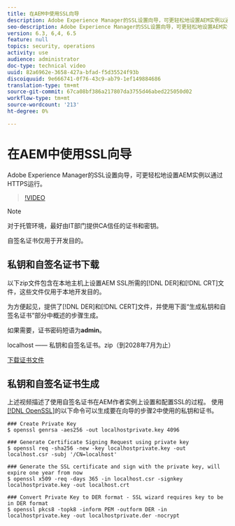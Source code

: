 ```yaml
---
title: 在AEM中使用SSL向导
description: Adobe Experience Manager的SSL设置向导，可更轻松地设置AEM实例以通过HTTPS运行。
seo-description: Adobe Experience Manager的SSL设置向导，可更轻松地设置AEM实例以通过HTTPS运行。
version: 6.3, 6,4, 6.5
feature: null
topics: security, operations
activity: use
audience: administrator
doc-type: technical video
uuid: 82a6962e-3658-427a-bfad-f5d35524f93b
discoiquuid: 9e666741-0f76-43c9-ab79-1ef149884686
translation-type: tm+mt
source-git-commit: 67ca08bf386a217807da3755d46abed225050d02
workflow-type: tm+mt
source-wordcount: '213'
ht-degree: 0%

---
```



# 在AEM中使用SSL向导

Adobe Experience Manager的SSL设置向导，可更轻松地设置AEM实例以通过HTTPS运行。

>[!VIDEO](https://video.tv.adobe.com/v/17993/?quality=12&learn=on)

>[!NOTE]
>
>对于托管环境，最好由IT部门提供CA信任的证书和密钥。
>
>自签名证书仅用于开发目的。

## 私钥和自签名证书下载

以下zip文件包含在本地主机上设置AEM SSL所需的[!DNL DER]和[!DNL CRT]文件，这些文件仅用于本地开发目的。

为方便起见，提供了[!DNL DER]和[!DNL CERT]文件，并使用下面“生成私钥和自签名证书”部分中概述的步骤生成。

如果需要，证书密码短语为&#x200B;**admin**。

localhost —— 私钥和自签名证书。zip（到2028年7月为止）

[下载证书文件](assets/use-the-ssl-wizard/certificate.zip)

## 私钥和自签名证书生成

上述视频描述了使用自签名证书在AEM作者实例上设置和配置SSL的过程。 使用[[!DNL OpenSSL]](https://www.openssl.org/)的以下命令可以生成要在向导的步骤2中使用的私钥和证书。

```shell
### Create Private Key
$ openssl genrsa -aes256 -out localhostprivate.key 4096

### Generate Certificate Signing Request using private key
$ openssl req -sha256 -new -key localhostprivate.key -out localhost.csr -subj '/CN=localhost'

### Generate the SSL certificate and sign with the private key, will expire one year from now
$ openssl x509 -req -days 365 -in localhost.csr -signkey localhostprivate.key -out localhost.crt

### Convert Private Key to DER format - SSL wizard requires key to be in DER format
$ openssl pkcs8 -topk8 -inform PEM -outform DER -in localhostprivate.key -out localhostprivate.der -nocrypt
```

